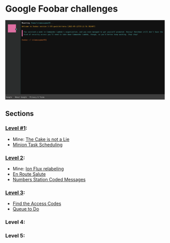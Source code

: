 # Google Foobar challenges

![img.png](media/001.png)

## Sections

### [Level #1](level_1):

- Mine: [The Cake is not a Lie](level_1/minion_task_scheduling)
- [Minion Task Scheduling](level_1/minion_task_scheduling)

### [Level 2](level_2):

- Mine: [Ion Flux relabeling](level_2/ion_flux_relabeling)
- [En Route Salute](level_2/en_route_salute)
- [Numbers Station Coded Messages](level_2/numbers_station_coded_messages)

### [Level 3](level_3):

- [Find the Access Codes](level_3/find_the_access_codes)
- [Queue to Do](level_3/queue_to_do)

### Level 4:

### Level 5:
